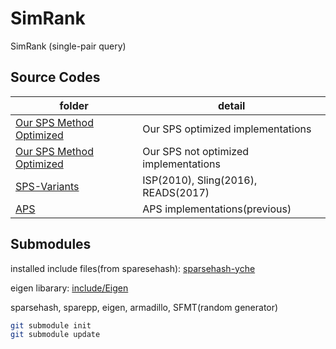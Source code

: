 # SimRank

SimRank (single-pair query)

## Source Codes

folder | detail
--- | ---
[Our SPS Method Optimized](LPMC-Profile) | Our SPS optimized implementations
[Our SPS Method Optimized](LPMC) | Our SPS not optimized implementations
[SPS-Variants](SPS-Variants) | ISP(2010), Sling(2016), READS(2017)
[APS](APS) | APS implementations(previous)

## Submodules

installed include files(from sparesehash): [sparsehash-yche](sparsehash-yche)

eigen libarary: [include/Eigen](include/Eigen)

sparsehash, sparepp, eigen, armadillo, SFMT(random generator)

```zsh
git submodule init
git submodule update
```
